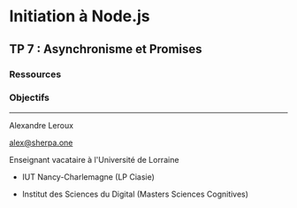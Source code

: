 # Initiation à Node.js

## TP 7 : Asynchronisme et Promises

### Ressources

### Objectifs

---

Alexandre Leroux

alex@sherpa.one

Enseignant vacataire à l'Université de Lorraine

- IUT Nancy-Charlemagne (LP Ciasie)

- Institut des Sciences du Digital (Masters Sciences Cognitives)
